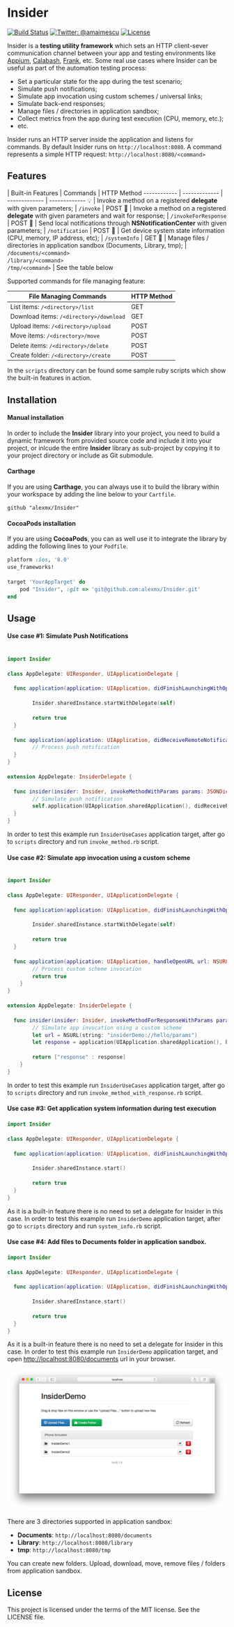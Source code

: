 # Insider

[![Build Status](https://travis-ci.org/alexmx/Insider.svg?branch=master)](https://travis-ci.org/alexmx/Insider)
[![Twitter: @amaimescu](https://img.shields.io/badge/contact-%40amaimescu-blue.svg)](https://twitter.com/amaimescu)
[![License](https://img.shields.io/badge/license-MIT-green.svg?style=flat)](https://github.com/alexmx/ios-ui-automation-overview/blob/master/LICENSE)

Insider is a **testing utility framework** which sets an HTTP client-sever communication channel between your app and testing environments like [Appium](http://appium.io/), [Calabash](http://calaba.sh/), [Frank](http://www.testingwithfrank.com/), etc. Some real use cases where Insider can be useful as part of the automation testing process:
* Set a particular state for the app during the test scenario;
* Simulate push notifications;
* Simulate app invocation using custom schemes / universal links;
* Simulate back-end responses;
* Manage files / directories in application sandbox;
* Collect metrics from the app during test execution (CPU, memory, etc.);
* etc.

Insider runs an HTTP server inside the application and listens for commands. By default Insider runs on `http://localhost:8080`. A command represents a simple HTTP request: `http://localhost:8080/<command>`

## Features

  | Built-in Features | Commands | HTTP Method
------------ | ------------- | ------------- | -------------
💡 | Invoke a method on a registered **delegate** with given parameters; | `/invoke` | POST
📎 | Invoke a method on a registered **delegate** with given parameters and wait for response; | `/invokeForResponse` | POST
📢 | Send local notifications through **NSNotificationCenter** with given parameters; | `/notification` | POST
📱 | Get device system state information (CPU, memory, IP address, etc); | `/systemInfo` | GET
:floppy_disk: |  Manage files / directories in application sandbox (Documents, Library, tmp); | `/documents/<command>`<br /> `/library/<command>`<br /> `/tmp/<command>` | See the table below

Supported commands for file managing feature:

 File Managing Commands | HTTP Method 
------------ | ------------- 
List items: `/<directory>/list` | GET
Download items: `/<directory>/download`  | GET
Upload items: `/<directory>/upload`  | POST
Move items: `/<directory>/move`  | POST
Delete items: `/<directory>/delete`  | POST
Create folder: `/<directory>/create`  | POST

In the `scripts` directory can be found some sample ruby scripts which show the built-in features in action.

## Installation

#### Manual installation

In order to include the **Insider** library into your project, you need to build a dynamic framework from provided source code and include it into your project, or inlcude the entire **Insider** library as sub-project by copying it to your project directory or include as Git submodule.

#### Carthage

If you are using **Carthage**, you can always use it to build the library within your workspace by adding the line below to your `Cartfile`.

```
github "alexmx/Insider"
```

#### CocoaPods installation

If you are using **CocoaPods**, you can as well use it to integrate the library by adding the following lines to your `Podfile`.

```ruby
platform :ios, '8.0'
use_frameworks!

target 'YourAppTarget' do
    pod "Insider", :git => 'git@github.com:alexmx/Insider.git'
end

```

## Usage

#### Use case #1: Simulate Push Notifications

```swift

import Insider

class AppDelegate: UIResponder, UIApplicationDelegate {

  func application(application: UIApplication, didFinishLaunchingWithOptions launchOptions: [NSObject: AnyObject]?) -> Bool {

        Insider.sharedInstance.startWithDelegate(self)
        
        return true
  }
  
  func application(application: UIApplication, didReceiveRemoteNotification userInfo: [NSObject : AnyObject]) {
        // Process push notification
  }
}

extension AppDelegate: InsiderDelegate {

  func insider(insider: Insider, invokeMethodWithParams params: JSONDictionary?) {
        // Simulate push notification
        self.application(UIApplication.sharedApplication(), didReceiveRemoteNotification: params!);
  }
}

```
In order to test this example run `InsiderUseCases` application target, after go to `scripts` directory and run `invoke_method.rb` script.

#### Use case #2: Simulate app invocation using a custom scheme

```swift

import Insider

class AppDelegate: UIResponder, UIApplicationDelegate {

  func application(application: UIApplication, didFinishLaunchingWithOptions launchOptions: [NSObject: AnyObject]?) -> Bool {
        
        Insider.sharedInstance.startWithDelegate(self)
        
        return true
  }
  
  func application(application: UIApplication, handleOpenURL url: NSURL) -> Bool {
        // Process custom scheme invocation
        return true
    }
}

extension AppDelegate: InsiderDelegate {

  func insider(insider: Insider, invokeMethodForResponseWithParams params: JSONDictionary?) -> JSONDictionary? {
        // Simulate app invocation using a custom scheme
        let url = NSURL(string: "insiderDemo://hello/params")
        let response = application(UIApplication.sharedApplication(), handleOpenURL: url!)
        
        return ["response" : response]
    }
}

```
In order to test this example run `InsiderUseCases` application target, after go to `scripts` directory and run `invoke_method_with_response.rb` script.

#### Use case #3: Get application system information during test execution

```swift
import Insider

class AppDelegate: UIResponder, UIApplicationDelegate {

  func application(application: UIApplication, didFinishLaunchingWithOptions launchOptions: [NSObject: AnyObject]?) -> Bool {
        
        Insider.sharedInstance.start()
        
        return true
  }
}
```
As it is a built-in feature there is no need to set a delegate for Insider in this case. In order to test this example run `InsiderDemo` application target, after go to `scripts` directory and run `system_info.rb` script.

#### Use case #4: Add files to Documents folder in application sandbox.

```swift
import Insider

class AppDelegate: UIResponder, UIApplicationDelegate {

  func application(application: UIApplication, didFinishLaunchingWithOptions launchOptions: [NSObject: AnyObject]?) -> Bool {
        
        Insider.sharedInstance.start()
        
        return true
  }
}
```
As it is a built-in feature there is no need to set a delegate for Insider in this case. In order to test this example run `InsiderDemo` application target, and open [http://localhost:8080/documents](http://localhost:8080/documents) url in your browser.

![Insider](/assets/sandbox.png)

There are 3 directories supported in application sandbox:
* **Documents**: `http://localhost:8080/documents`
* **Library**: `http://localhost:8080/library`
* **tmp**: `http://localhost:8080/tmp`

You can create new folders. Upload, download, move, remove files / folders from application sandbox. 

## License
This project is licensed under the terms of the MIT license. See the LICENSE file.
